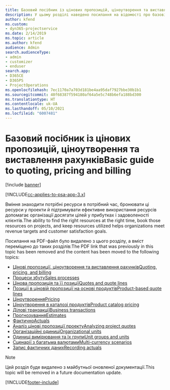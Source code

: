 ```yaml
---
title: Базовий посібник із цінових пропозицій, ціноутворення та виставлення рахунків
description: У цьому розділі наведено посилання на відомості про базові цінові пропозиції, ціноутворення та надсилання рахунків у Project Service Automation.
author: kfend
ms.custom:
- dyn365-projectservice
ms.date: 2/14/2019
ms.topic: article
ms.author: kfend
audience: Admin
search.audienceType:
- admin
- customizer
- enduser
search.app:
- D365CE
- D365PS
- ProjectOperations
ms.openlocfilehash: 7ec1170a7a703d181be4aa95daf7927bbe30b1b1
ms.sourcegitcommit: 40f68387f594180af64a5e5c748b6efa188bd300
ms.translationtype: HT
ms.contentlocale: uk-UA
ms.lasthandoff: 05/10/2021
ms.locfileid: "6007481"
---
```

# <a name="basic-guide-to-quoting-pricing-and-billing"></a><span data-ttu-id="cac14-103">Базовий посібник із цінових пропозицій, ціноутворення та виставлення рахунків</span><span class="sxs-lookup"><span data-stu-id="cac14-103">Basic guide to quoting, pricing and billing</span></span>

[!include [banner](../../includes/psa-now-project-operations.md)]

[!INCLUDE[cc-applies-to-psa-app-3.x](../../includes/cc-applies-to-psa-app-3x.md)]

<span data-ttu-id="cac14-104">Вміння знаходити потрібні ресурси в потрібний час, бронювати ці ресурси у проекти й підтримувати ефективне використання ресурсів допомагає організації досягати цілей у прибутках і задоволеності клієнтів.</span><span class="sxs-lookup"><span data-stu-id="cac14-104">The ability to find the right resources at the right time, book those resources on projects, and keep resources utilized helps organizations meet revenue targets and customer satisfaction goals.</span></span> 

<span data-ttu-id="cac14-105">Посилання на PDF-файл було видалено з цього розділу, а вміст переміщено до таких розділів:</span><span class="sxs-lookup"><span data-stu-id="cac14-105">The PDF link that was previously in this topic has been removed and the content has been moved to the following topics:</span></span>

- [<span data-ttu-id="cac14-106">Цінові пропозиції, ціноутворення та виставлення рахунків</span><span class="sxs-lookup"><span data-stu-id="cac14-106">Quoting, pricing, and billing</span></span>](../quote-bill-price.md)
- [<span data-ttu-id="cac14-107">Процеси збуту</span><span class="sxs-lookup"><span data-stu-id="cac14-107">Sales processes</span></span>](../basic-sales-process.md)
- [<span data-ttu-id="cac14-108">Цінова пропозиція та її позиції</span><span class="sxs-lookup"><span data-stu-id="cac14-108">Quotes and quote lines</span></span>](../basic-quote-lines.md)
- [<span data-ttu-id="cac14-109">Позиції в ціновій пропозиції на основі продуктів</span><span class="sxs-lookup"><span data-stu-id="cac14-109">Product-based quote lines</span></span>](../product-based-quote-lines.md)
- [<span data-ttu-id="cac14-110">Ціноутворення</span><span class="sxs-lookup"><span data-stu-id="cac14-110">Pricing</span></span>](../basic-pricing.md)
- [<span data-ttu-id="cac14-111">Ціноутворення в каталозі продуктів</span><span class="sxs-lookup"><span data-stu-id="cac14-111">Product catalog pricing</span></span>](../product-catalog-pricing.md)
- [<span data-ttu-id="cac14-112">Ділові транзакції</span><span class="sxs-lookup"><span data-stu-id="cac14-112">Business transactions</span></span>](../basic-business-transactions.md)
- [<span data-ttu-id="cac14-113">Прогнозування</span><span class="sxs-lookup"><span data-stu-id="cac14-113">Estimates</span></span>](../estimates.md)
- [<span data-ttu-id="cac14-114">Фактично</span><span class="sxs-lookup"><span data-stu-id="cac14-114">Actuals</span></span>](../actuals.md)
- [<span data-ttu-id="cac14-115">Аналіз цінові пропозиції проекту</span><span class="sxs-lookup"><span data-stu-id="cac14-115">Analyzing project quotes</span></span>](../basic-analyzing-quotes.md)
- [<span data-ttu-id="cac14-116">Організаційні одиниці</span><span class="sxs-lookup"><span data-stu-id="cac14-116">Organizational units</span></span>](../advanced-organizational.md)
- [<span data-ttu-id="cac14-117">Одиниці вимірювання та їх групи</span><span class="sxs-lookup"><span data-stu-id="cac14-117">Unit groups and units</span></span>](../advanced-units.md)
- [<span data-ttu-id="cac14-118">Сценарії з багатьма валютами</span><span class="sxs-lookup"><span data-stu-id="cac14-118">Multi-currency scenarios</span></span>](../advanced-currency.md)
- [<span data-ttu-id="cac14-119">Запис фактичних даних</span><span class="sxs-lookup"><span data-stu-id="cac14-119">Recording actuals</span></span>](../advanced-actuals.md)

> [!NOTE]
> <span data-ttu-id="cac14-120">Цей розділ буде видалено з майбутньої оновленої документації.</span><span class="sxs-lookup"><span data-stu-id="cac14-120">This topic will be removed in a future documentation update.</span></span> 


[!INCLUDE[footer-include](../../includes/footer-banner.md)]